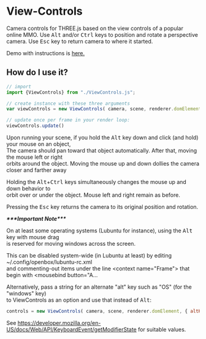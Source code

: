 # View-Controls

Camera controls for THREE.js based on the view controls of a popular online MMO. Use <kbd>Alt</kbd> and/or <kbd>Ctrl</kbd> keys to position and rotate a perspective camera.  Use <kbd>Esc</kbd> key to return camera to where it started.

Demo with instructions is [here.](https://shoottheluck.github.io/View-Controls)

## How do I use it?
```javascript
// import
import {ViewControls} from "./ViewControls.js";

// create instance with these three arguments
var viewControls = new ViewControls( camera, scene, renderer.domElement );

// update once per frame in your render loop:
viewControls.update()
```

Upon running your scene, if you hold the <kbd>Alt</kbd> key down and click (and hold) your mouse on an object, <br>
The camera should pan toward that object automatically. After that, moving the mouse left or right  <br>
orbits around the object.  Moving the mouse up and down dollies the camera closer and farther away <br>

Holding the <kbd>Alt</kbd>+<kbd>Ctrl</kbd> keys simultaneously changes the mouse up and down behavior to <br>
orbit over or under the object.  Mouse left and right remain as before. <br>

Pressing the <kbd>Esc</kbd> key returns the camera to its original position and rotation.

***\*\*\*Important Note\*\*\****

On at least some operating systems (Lubuntu for instance), using the <kbd>Alt</kbd> key with mouse drag<br>
is reserved for moving windows across the screen.

This can be disabled system-wide (in Lubuntu at least) by editing ~/.config/openbox/lubuntu-rc.xml <br>
and commenting-out items under the line \<context name="Frame"\> that begin with \<mousebind button="A... <br>

Alternatively, pass a string for an alternate "alt" key such as "OS" (for the "windows" key) <br>
to ViewControls as an option and use that instead of <kbd>Alt</kbd>:

```javascript
controls = new ViewControls( camera, scene, renderer.domElement, { altKey: "OS" } );
```
See https://developer.mozilla.org/en-US/docs/Web/API/KeyboardEvent/getModifierState for suitable values.
